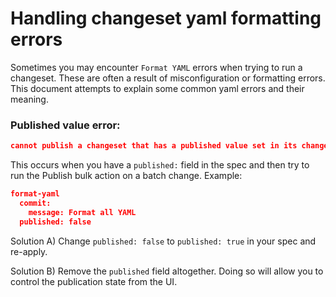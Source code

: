 # Handling changeset yaml formatting errors

Sometimes you may encounter `Format YAML` errors when trying to run a changeset. These are often a result of misconfiguration or formatting errors. This document attempts to explain some common yaml errors and their meaning.

### Published value error:

```json
cannot publish a changeset that has a published value set in its changesetTemplate
```
This occurs when you have a `published:` field in the spec and then try to run the Publish bulk action on a batch change. Example:

```json
format-yaml
  commit:
    message: Format all YAML 
  published: false
```

Solution A) Change `published: false` to `published: true` in your spec and re-apply.

Solution B) Remove the `published` field altogether. Doing so will allow you to control the publication state from the UI.